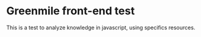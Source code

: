 # Greenmile front-end test

This is a test to analyze knowledge in javascript, using specifics resources.